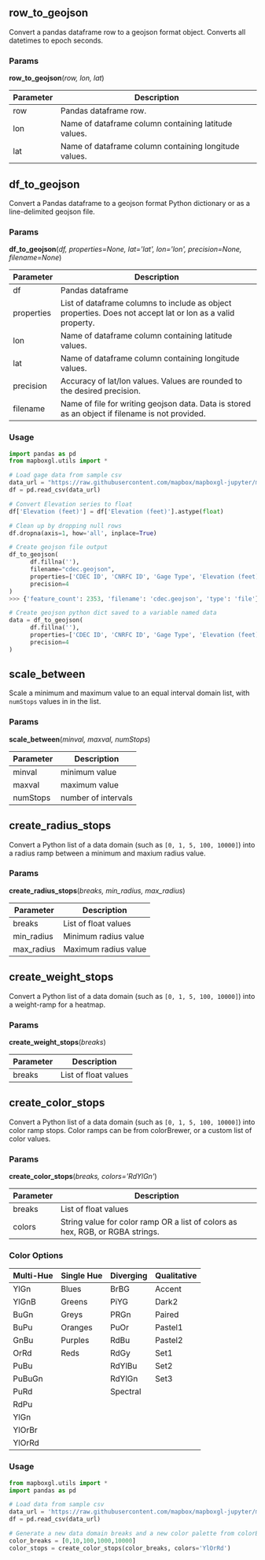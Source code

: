 ## row_to_geojson
Convert a pandas dataframe row to a geojson format object. Converts all datetimes to epoch seconds.

### Params
**row_to_geojson**(_row, lon, lat_)

Parameter | Description
--|--
row | Pandas dataframe row.
lon | Name of dataframe column containing latitude values.
lat | Name of dataframe column containing longitude values.

## df_to_geojson
Convert a Pandas dataframe to a geojson format Python dictionary or as a line-delimited geojson file.

### Params
**df_to_geojson**(_df, properties=None, lat='lat', lon='lon', precision=None, filename=None_)

Parameter | Description
--|--
df | Pandas dataframe
properties | List of dataframe columns to include as object properties. Does not accept lat or lon as a valid property.
lon | Name of dataframe column containing latitude values.
lat | Name of dataframe column containing longitude values.
precision | Accuracy of lat/lon values. Values are rounded to the desired precision.
filename | Name of file for writing geojson data. Data is stored as an object if filename is not provided.

### Usage

```python
import pandas as pd
from mapboxgl.utils import *

# Load gage data from sample csv
data_url = "https://raw.githubusercontent.com/mapbox/mapboxgl-jupyter/master/examples/cdec.csv"
df = pd.read_csv(data_url)

# Convert Elevation series to float
df['Elevation (feet)'] = df['Elevation (feet)'].astype(float)

# Clean up by dropping null rows
df.dropna(axis=1, how='all', inplace=True)

# Create geojson file output
df_to_geojson(
      df.fillna(''),
      filename="cdec.geojson",
      properties=['CDEC ID', 'CNRFC ID', 'Gage Type', 'Elevation (feet)'],
      precision=4
)
>>> {'feature_count': 2353, 'filename': 'cdec.geojson', 'type': 'file'}

# Create geojson python dict saved to a variable named data
data = df_to_geojson(
      df.fillna(''),
      properties=['CDEC ID', 'CNRFC ID', 'Gage Type', 'Elevation (feet)'],
      precision=4
)
```

## scale_between
Scale a minimum and maximum value to an equal interval domain list, with `numStops` values in in the list.

### Params
**scale_between**(_minval, maxval, numStops_)

Parameter | Description
--|--
minval | minimum value
maxval | maximum value
numStops | number of intervals

## create_radius_stops
Convert a Python list of a data domain (such as `[0, 1, 5, 100, 10000]`) into a radius ramp between a minimum and maxium radius value. 

### Params
**create_radius_stops**(_breaks, min_radius, max_radius_)

Parameter | Description
--|--
breaks | List of float values
min_radius | Minimum radius value
max_radius | Maximum radius value

## create_weight_stops
Convert a Python list of a data domain (such as `[0, 1, 5, 100, 10000]`) into a weight-ramp for a heatmap.

### Params
**create_weight_stops**(_breaks_)

Parameter | Description
--|--
breaks | List of float values

## create_color_stops
Convert a Python list of a data domain (such as `[0, 1, 5, 100, 10000]`) into color ramp stops.  Color ramps can be from colorBrewer, or a custom list of color values.

### Params
**create_color_stops**(_breaks, colors='RdYlGn'_)

Parameter | Description
--|--
breaks | List of float values
colors | String value for color ramp OR a list of colors as hex, RGB, or RGBA strings.

### Color Options

**Multi-Hue** | **Single Hue** | **Diverging** | **Qualitative**
--|--|--|--
YlGn | Blues | BrBG | Accent
YlGnB | Greens | PiYG | Dark2
BuGn | Greys | PRGn | Paired
BuPu | Oranges | PuOr | Pastel1
GnBu | Purples | RdBu | Pastel2
OrRd | Reds | RdGy | Set1
PuBu |  | RdYlBu | Set2
PuBuGn |  | RdYlGn | Set3
PuRd |  | Spectral |
RdPu |  |  |
YlGn |  |  |
YlOrBr |  |  |
YlOrRd |  |  |

### Usage
```python
from mapboxgl.utils import *
import pandas as pd

# Load data from sample csv
data_url = 'https://raw.githubusercontent.com/mapbox/mapboxgl-jupyter/master/examples/points.csv'
df = pd.read_csv(data_url)

# Generate a new data domain breaks and a new color palette from colorBrewer2
color_breaks = [0,10,100,1000,10000]
color_stops = create_color_stops(color_breaks, colors='YlOrRd')
```
